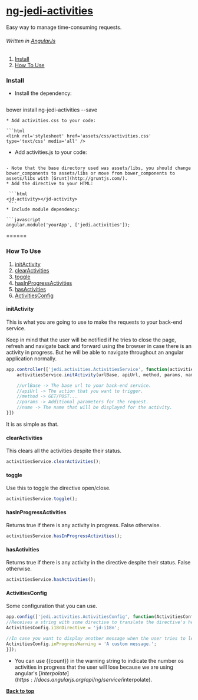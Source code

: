 # [ng-jedi-activities](https://github.com/jediproject/ng-jedi-activities)
Easy way to manage time-consuming requests.
###### Written in [AngularJs](https://angularjs.org/)

  1. [Install](#install)
  1. [How To Use](#how-to-use)

### Install

* Install the dependency:

   ```shell
bower install ng-jedi-activities --save
   ```
* Add activities.css to your code:

   ```html
<link rel='stylesheet' href='assets/css/activities.css' type='text/css' media='all' />
   ```
* Add activities.js to your code:

   ```html
<script src='assets/libs/ng-jedi-activities/activities.js'></script>   
   ```
   - Note that the base directory used was assets/libs, you should change bower_components to assets/libs or move from bower_components to assets/libs with [Grunt](http://gruntjs.com/).
* Add the directive to your HTML:

    ```html
<jd-activity></jd-activity>
    ```
* Include module dependency:

   ```javascript
angular.module('yourApp', ['jedi.activities']);
   ```
======

### How To Use

  1. [initActivity](#initactivity)
  1. [clearActivities](#clearactivities)
  1. [toggle](#toggle)
  1. [hasInProgressActivities](#hasinprogressactivities)
  1. [hasActivities](#hasactivities)
  1. [ActivitiesConfig](#activitiesconfig)

#### initActivity

This is what you are going to use to make the requests to your back-end service.

Keep in mind that the user will be notified if he tries to close the page, refresh and navigate back and forward using the browser in case there is an activity in progress. But he will be able to navigate throughout an angular application normally.

```javascript
app.controller(['jedi.activities.ActivitiesService', function(activitiesService){
    activitiesService.initActivity(urlBase, apiUrl, method, params, name);

    //urlBase -> The base url to your back-end service.
    //apiUrl -> The action that you want to trigger.
    //method -> GET/POST...
    //params -> Additional parameters for the request.
    //name -> The name that will be displayed for the activity.
}])
```

It is as simple as that.

#### clearActivities

This clears all the activities despite their status.

```javascript
activitiesService.clearActivities();
```

#### toggle

Use this to toggle the directive open/close.

```javascript
activitiesService.toggle();
```

#### hasInProgressActivities

Returns true if there is any activity in progress. False otherwise.

```javascript
activitiesService.hasInProgressActivities();
```

#### hasActivities

Returns true if there is any activity in the directive despite their status. False otherwise.

```javascript
activitiesService.hasActivities();
```

#### ActivitiesConfig

Some configuration that you can use.

   ```javascript
app.config(['jedi.activities.ActivitiesConfig', function(ActivitiesConfig){
  //Receives a string with some directive to translate the directive's header. e.g.:
  ActivitiesConfig.i18nDirective = 'jd-i18n';

  //In case you want to display another message when the user tries to leave the page.
  ActivitiesConfig.inProgressWarning = 'A custom message.';
}]);
   ```

- You can use {{count}} in the warning string to indicate the number os activities in progress that the user will lose because we are using angular's [$interpolate](https://docs.angularjs.org/api/ng/service/$interpolate).

**[Back to top](#ng-jedi-activities)**
